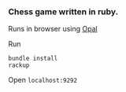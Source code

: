 ### Chess game written in ruby.
Runs in browser using [Opal](http://opalrb.org/) 
   
   
Run 

    bundle install
    rackup

Open `localhost:9292`